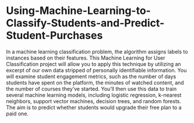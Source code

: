 # Using-Machine-Learning-to-Classify-Students-and-Predict-Student-Purchases

In a machine learning classification problem, the algorithm assigns labels to instances based on their features. This Machine Learning for User Classification project will allow you to apply this technique by utilizing an excerpt of our own data stripped of personally identifiable information. You will examine student engagement metrics, such as the number of days students have spent on the platform, the minutes of watched content, and the number of courses they’ve started. You’ll then use this data to train several machine learning models, including logistic regression, k-nearest neighbors, support vector machines, decision trees, and random forests. The aim is to predict whether students would upgrade their free plan to a paid one.
